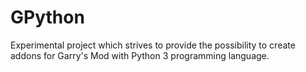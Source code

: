 # GPython
Experimental project which strives to provide the possibility to create addons for Garry's Mod with Python 3 programming language.
